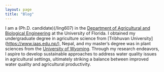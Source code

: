 ```yaml
---
layout: page
title: "Blog"
---
```

I am a (Ph.D. candidate)(/ling607) in the [Department of Agricultural and Biological Engineering](https://abe.ufl.edu/) at the University of Florida. 
I obtained my undergraduate degree in agriculture science from [Tribhuvan University] (https://www.iaas.edu.np/), Nepal, and my master’s degree was in plant sciences from the [University of Wyoming](https://www.uwyo.edu/plantsciences/index.html). 
Through my research endeavors, I aspire to develop sustainable approaches to address water quality issues in agricultural settings, ultimately striking a balance between improved water quality and agricultural productivity.
